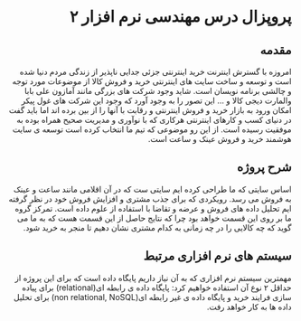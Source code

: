<h1 dir='rtl' align='right'>
پروپزال درس مهندسی نرم افزار ۲
</h1>
<h2 dir='rtl' align='right'>مقدمه</h2>

<p dir='rtl' align='right'>
امروزه با گسترش اینترنت خرید اینترنتی جزئی جدایی ناپذیر از زندگی مردم دنیا شده است و توسعه و ساخت سایت های اینترنتی خرید و فروش کالا از موضوعات مورد توجه و چالشی برنامه نویسان است. شاید وجود شرکت های بزرگی مانند آمازون علی بابا والمارت دیجی کالا و … این تصور را به وجود آورد که وجود این شرکت های غول پیکر امکان ورود به بازار خرید و فروش اینترنتی و رقابت با آنها را از بین برده اند اما باید گفت در دنیای کسب و کارهای اینترنتی هرکاری که با نوآوری و مدیریت صحیح همراه بوده به موفقیت رسیده است. از این رو موضوعی که تیم ما انتخاب کرده است توسعه ی سایت هوشمند خرید و فروش عینک و ساعت است.
</p>
<h2 dir='rtl' align='right'>شرح پروژه</h2>
<p dir='rtl' align='right'>
اساس سایتی که ما طراحی کرده ایم سایتی ست که در‌ آن اقلامی مانند ساعت و عینک به فروش می رسد. رویکردی که برای جذب مشتری و افزایش فروش خود در نظر گرفته ایم تحلیل داده های فروش و عرضه و تقاضا با استفاده از علوم داده است. تمرکز گروه ما بر روی این قسمت خواهد بود چرا که نتایج حاصل از این قسمت هست که به ما می گوید که چه کالایی را در چه زمانی به کدام مشتری نشان دهیم تا منجر به خرید شود.
</p>

<h2 dir='rtl' align='right'>سیستم های نرم افزاری مرتبط</h2>
<p dir='rtl' align='right'>
مهمترین سیستم نرم افزاری که به آن نیاز داریم پایگاه داده است که برای این پروژه از حداقل ۲ نوع آن استفاده خواهیم کرد: پایگاه داده ی رابطه ای(relational) برای پیاده سازی فرایند خرید و پایگاه داده ی غیر رابطه ای(non relational, NoSQL) برای تحلیل داده ها به کار خواهد رفت.</p>
